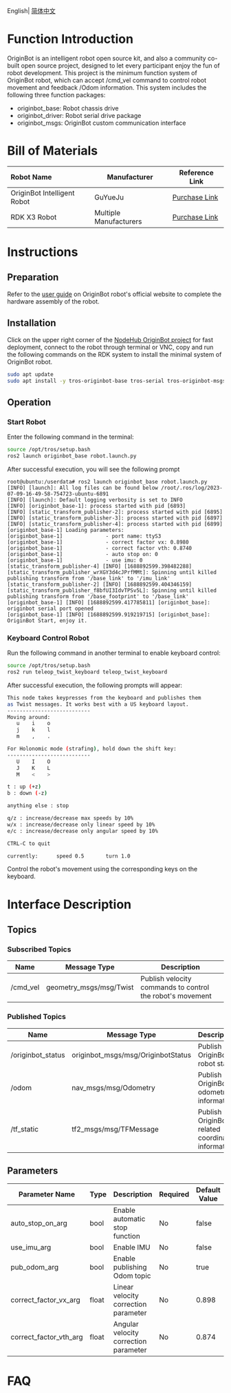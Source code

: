 English| [简体中文](./README_cn.md)

# Function Introduction

OriginBot is an intelligent robot open source kit, and also a community co-built open source project, designed to let every participant enjoy the fun of robot development. This project is the minimum function system of OriginBot robot, which can accept /cmd_vel command to control robot movement and feedback /Odom information. This system includes the following three function packages:

- originbot_base: Robot chassis drive
- originbot_driver: Robot serial drive package
- originbot_msgs: OriginBot custom communication interface

# Bill of Materials

| Robot Name         | Manufacturer | Reference Link                                               |
| :------------------ | ------------ | ------------------------------------------------------------ |
| OriginBot Intelligent Robot | GuYueJu | [Purchase Link](https://www.originbot.org/)          |
| RDK X3 Robot        | Multiple Manufacturers | [Purchase Link](https://developer.horizon.ai/sunrise) |

# Instructions

## Preparation

Refer to the [user guide](https://www.originbot.org/guide/quick_guide/) on OriginBot robot's official website to complete the hardware assembly of the robot.

## Installation

Click on the upper right corner of the [NodeHub OriginBot project](http://it-dev.horizon.ai/nodehubDetail/170117036053371431) for fast deployment, connect to the robot through terminal or VNC, copy and run the following commands on the RDK system to install the minimal system of OriginBot robot.

```bash
sudo apt update
sudo apt install -y tros-originbot-base tros-serial tros-originbot-msgs
```



## Operation

### Start Robot

Enter the following command in the terminal:

```bash
source /opt/tros/setup.bash
ros2 launch originbot_base robot.launch.py 
```

After successful execution, you will see the following prompt

```shell
root@ubuntu:/userdata# ros2 launch originbot_base robot.launch.py
[INFO] [launch]: All log files can be found below /root/.ros/log/2023-07-09-16-49-58-754723-ubuntu-6891
[INFO] [launch]: Default logging verbosity is set to INFO
[INFO] [originbot_base-1]: process started with pid [6893]
[INFO] [static_transform_publisher-2]: process started with pid [6895]
[INFO] [static_transform_publisher-3]: process started with pid [6897]
[INFO] [static_transform_publisher-4]: process started with pid [6899]
[originbot_base-1] Loading parameters:
[originbot_base-1]              - port name: ttyS3
[originbot_base-1]              - correct factor vx: 0.8980
[originbot_base-1]              - correct factor vth: 0.8740
[originbot_base-1]              - auto stop on: 0
[originbot_base-1]              - use imu: 0
[static_transform_publisher-4] [INFO] [1688892599.398482288] [static_transform_publisher_wrXGY3d4cJPrfMMt]: Spinning until killed publishing transform from '/base_link' to '/imu_link'
[static_transform_publisher-2] [INFO] [1688892599.404346159] [static_transform_publisher_f8bfUI3IdvTPSv5L]: Spinning until killed publishing transform from '/base_footprint' to '/base_link'
[originbot_base-1] [INFO] [1688892599.417785811] [originbot_base]: originbot serial port opened
[originbot_base-1] [INFO] [1688892599.919219715] [originbot_base]: OriginBot Start, enjoy it.

```

### Keyboard Control Robot

Run the following command in another terminal to enable keyboard control:

```bash
source /opt/tros/setup.bash
ros2 run teleop_twist_keyboard teleop_twist_keyboard 
```

After successful execution, the following prompts will appear:

```bash
This node takes keypresses from the keyboard and publishes them
as Twist messages. It works best with a US keyboard layout.
---------------------------
Moving around:
   u    i    o
   j    k    l
   m    ,    .

For Holonomic mode (strafing), hold down the shift key:
---------------------------
   U    I    O
   J    K    L
   M    <    >

t : up (+z)
b : down (-z)

anything else : stop

q/z : increase/decrease max speeds by 10%
w/x : increase/decrease only linear speed by 10%
e/c : increase/decrease only angular speed by 10%

CTRL-C to quit

currently:      speed 0.5       turn 1.0
```

Control the robot's movement using the corresponding keys on the keyboard.

# Interface Description
## Topics

### Subscribed Topics

| Name               | Message Type                   | Description                                  |
| ------------------ | ------------------------------ | -------------------------------------------- |
| /cmd_vel           | geometry_msgs/msg/Twist        | Publish velocity commands to control the robot's movement |


### Published Topics

| Name               | Message Type                   | Description                                  |
| ------------------ | ------------------------------ | -------------------------------------------- |
| /originbot_status  | originbot_msgs/msg/OriginbotStatus  | Publish OriginBot robot status       |
| /odom              | nav_msgs/msg/Odometry           | Publish OriginBot odometry information       |
| /tf_static         | tf2_msgs/msg/TFMessage          | Publish OriginBot related coordinate information       |

## Parameters
| Parameter Name      | Type         | Description                         | Required | Default Value                                        |
| ------------------  | ------------- | ---------------------------------- | -------- | --------------------------- |
| auto_stop_on_arg    | bool          | Enable automatic stop function      | No       | false |
| use_imu_arg         | bool          | Enable IMU                          | No       | false |
| pub_odom_arg        | bool          | Enable publishing Odom topic        | No       | true |
| correct_factor_vx_arg  | float       | Linear velocity correction parameter | No       | 0.898 |
| correct_factor_vth_arg | float       | Angular velocity correction parameter | No       | 0.874 |


# FAQ


